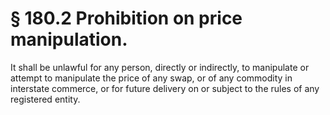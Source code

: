 # § 180.2   Prohibition on price manipulation.

It shall be unlawful for any person, directly or indirectly, to manipulate or attempt to manipulate the price of any swap, or of any commodity in interstate commerce, or for future delivery on or subject to the rules of any registered entity.




